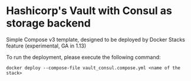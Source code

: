 # Hashicorp's Vault with Consul as storage backend

Simple Compose v3 template, designed to be deployed by Docker Stacks feature (experimental, GA in 1.13)

To run the deployment, please execute the following command:

```
docker deploy --compose-file vault_consul.compose.yml <name of the stack>
```
